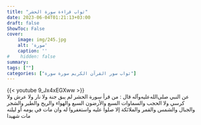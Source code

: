```yaml
---
title: "ثواب قراءة سورة الحشر"
date: 2023-06-04T01:21:13+03:00
draft: false
ShowToc: False
cover:
    image: img/245.jpg
    alt: 'صورة'
    caption: ''
#    hidden: false
summary: 
tags: [""]
categories: ["ثواب سور القرآن الكريم سورة سورة"]
---
```

{{< youtube 9_Jx4xEGXww >}} 
<br>
عن النبي صلى‌الله‌عليه‌وآله قال : من قرأ سورة 
الحشر لم يبق جنة ولا نار ولا عرش ولا كرسي ولا الحجب والسماوات السبع
والأرضون السبع والهواء والريح والطير والشجر والجبال والشمس والقمر
والملائكة إلا صلوا عليه واستغفروا له وان مات في يومه أو ليلته مات شهيدا

